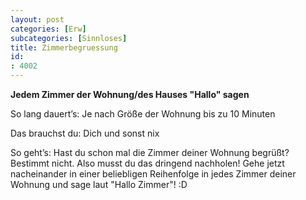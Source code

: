 ```yaml
---
layout: post
categories: [Erw]
subcategories: [Sinnloses]
title: Zimmerbegruessung
id: 
: 4002
---
```

**Jedem Zimmer der Wohnung/des Hauses "Hallo" sagen**

So lang dauert’s: Je nach Größe der Wohnung bis zu 10 Minuten


Das brauchst du: Dich und sonst nix


So geht’s: Hast du schon mal die Zimmer deiner Wohnung begrüßt? Bestimmt nicht. Also musst du das dringend nachholen!
Gehe jetzt nacheinander in einer beliebligen Reihenfolge in jedes Zimmer deiner Wohnung und sage laut "Hallo Zimmer"! :D
